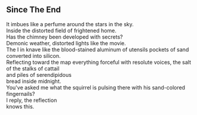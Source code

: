 Since The End
-------------
It imbues like a perfume around the stars in the sky.  
Inside the distorted field of frightened home.  
Has the chimney been developed with secrets?  
Demonic weather, distorted lights like the movie.  
The I in knave like the blood-stained aluminum of utensils pockets of sand converted into silicon.  
Reflecting toward the map everything forceful with resolute voices, the salt of the stalks of cattail  
and piles of serendipidous  
bread inside midnight.  
You've asked me what the squirrel is pulsing there with his sand-colored fingernails?  
I reply, the reflection  
knows this.  
